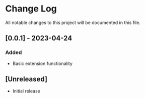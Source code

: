# Change Log

All notable changes to this project will be documented in this file.

## [0.0.1] - 2023-04-24

### Added

- Basic extension functionality

## [Unreleased]

- Initial release